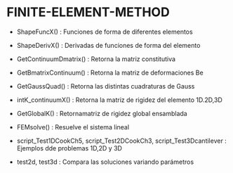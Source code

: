 # FINITE-ELEMENT-METHOD
- ShapeFuncX() : Funciones de forma de diferentes elementos
- ShapeDerivX() : Derivadas de funciones de forma del elemento
- GetContinuumDmatrix() : Retorna la matriz constitutiva
- GetBmatrixContinuum() : Retorna la matriz de deformaciones Be
- GetGaussQuad() : Retorna las distintas cuadraturas de Gauss
- intK_continuumX() : Retorna la matriz de rigidez del elemento 1D.2D,3D
- GetGlobalK() : Retornamatriz de rigidez global ensamblada
- FEMsolve() : Resuelve el sistema lineal

- script_Test1DCookCh5, script_Test2DCookCh3, script_Test3Dcantilever : Ejemplos dde problemas 1D,2D y 3D
- test2d, test3d  : Compara las soluciones variando parámetros 
